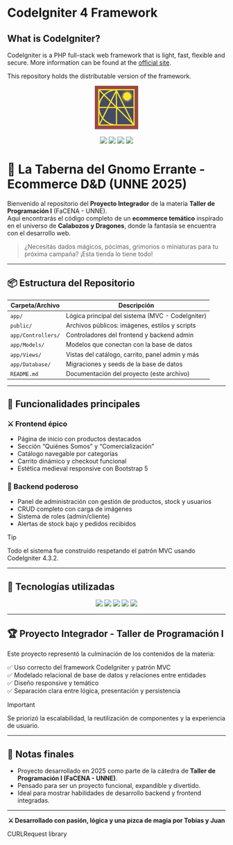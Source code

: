 # CodeIgniter 4 Framework

## What is CodeIgniter?

CodeIgniter is a PHP full-stack web framework that is light, fast, flexible and secure.
More information can be found at the [official site](https://codeigniter.com).

This repository holds the distributable version of the framework.
<p align="center">
  <img src="./assets/facena.png" alt="Logo de FACENA" width="100"/>
</p>

<p align="center">
  <img src="https://img.shields.io/badge/PHP-777BB4?style=for-the-badge&logo=php&logoColor=white"/>
  <img src="https://img.shields.io/badge/CodeIgniter-EE4623?style=for-the-badge&logo=codeigniter&logoColor=white"/>
  <img src="https://img.shields.io/badge/UNNE-Taller_de_Programación_I-blue?style=for-the-badge"/>
  <img src="https://img.shields.io/badge/Estado-EnCurso-black?style=for-the-badge"/>
</p>

# 🐲 La Taberna del Gnomo Errante - Ecommerce D&D (UNNE 2025)

Bienvenido al repositorio del **Proyecto Integrador** de la materia **Taller de Programación I** (FaCENA - UNNE).  
Aquí encontrarás el código completo de un **ecommerce temático** inspirado en el universo de **Calabozos y Dragones**, donde la fantasía se encuentra con el desarrollo web.

> ¿Necesitás dados mágicos, pócimas, grimorios o miniaturas para tu próxima campaña? ¡Esta tienda lo tiene todo!

---

## 📦 Estructura del Repositorio

| Carpeta/Archivo       | Descripción |
|----------------------|-------------|
| `app/`               | Lógica principal del sistema (MVC - CodeIgniter) |
| `public/`            | Archivos públicos: imágenes, estilos y scripts |
| `app/Controllers/`   | Controladores del frontend y backend admin |
| `app/Models/`        | Modelos que conectan con la base de datos |
| `app/Views/`         | Vistas del catálogo, carrito, panel admin y más |
| `app/Database/`      | Migraciones y seeds de la base de datos |
| `README.md`          | Documentación del proyecto (este archivo) |

---

## 🚀 Funcionalidades principales

### ⚔️ Frontend épico
- Página de inicio con productos destacados
- Sección “Quiénes Somos” y “Comercialización”
- Catálogo navegable por categorías
- Carrito dinámico y checkout funcional
- Estética medieval responsive con Bootstrap 5

### 🧙 Backend poderoso
- Panel de administración con gestión de productos, stock y usuarios
- CRUD completo con carga de imágenes
- Sistema de roles (admin/cliente)
- Alertas de stock bajo y pedidos recibidos

> [!TIP]
> Todo el sistema fue construido respetando el patrón MVC usando CodeIgniter 4.3.2.

---

## 🧰 Tecnologías utilizadas

<p align="center">
  <img src="https://img.shields.io/badge/PHP-777BB4?style=for-the-badge&logo=php&logoColor=white"/>
  <img src="https://img.shields.io/badge/CodeIgniter-EE4623?style=for-the-badge&logo=codeigniter&logoColor=white"/>
  <img src="https://img.shields.io/badge/Bootstrap-7952B3?style=for-the-badge&logo=bootstrap&logoColor=white"/>
  <img src="https://img.shields.io/badge/MySQL-4479A1?style=for-the-badge&logo=mysql&logoColor=white"/>
  <img src="https://img.shields.io/badge/Git-F05032?style=for-the-badge&logo=git&logoColor=white"/>
</p>

---

## 🏆 Proyecto Integrador - Taller de Programación I

Este proyecto representó la culminación de los contenidos de la materia:

✅ Uso correcto del framework CodeIgniter y patrón MVC  
✅ Modelado relacional de base de datos y relaciones entre entidades  
✅ Diseño responsive y temático  
✅ Separación clara entre lógica, presentación y persistencia  

> [!IMPORTANT]
> Se priorizó la escalabilidad, la reutilización de componentes y la experiencia de usuario.

---

## 📌 Notas finales

- Proyecto desarrollado en 2025 como parte de la cátedra de **Taller de Programación I (FaCENA - UNNE)**.
- Pensado para ser un proyecto funcional, expandible y divertido.
- Ideal para mostrar habilidades de desarrollo backend y frontend integradas.

---

<p align="center"><b>⚔️ Desarrollado con pasión, lógica y una pizca de magia por Tobias y Juan</b></p>

CURLRequest library

